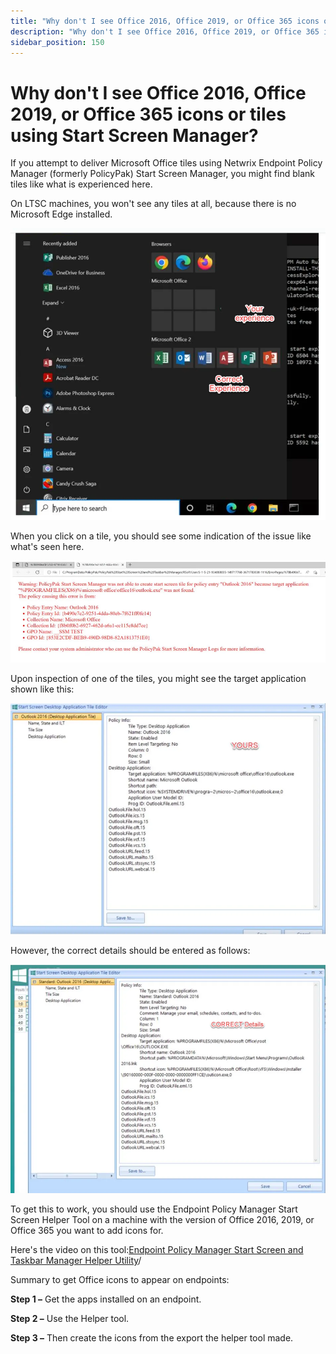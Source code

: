 ```yaml
---
title: "Why don't I see Office 2016, Office 2019, or Office 365 icons or tiles using Start Screen Manager?"
description: "Why don't I see Office 2016, Office 2019, or Office 365 icons or tiles using Start Screen Manager?"
sidebar_position: 150
---
```


# Why don't I see Office 2016, Office 2019, or Office 365 icons or tiles using Start Screen Manager?

If you attempt to deliver Microsoft Office tiles using Netwrix Endpoint Policy Manager (formerly
PolicyPak) Start Screen Manager, you might find blank tiles like what is experienced here.

On LTSC machines, you won't see any tiles at all, because there is no Microsoft Edge installed.

![910_1_image001_950x879](../assets/910_1_image001_950x879.webp)

When you click on a tile, you should see some indication of the issue like what's seen here.

![910_2_image002_950x308](../assets/910_2_image002_950x308.webp)

Upon inspection of one of the tiles, you might see the target application shown like this:

![910_3_image003_950x697](../assets/910_3_image003_950x697.webp)

However, the correct details should be entered as follows:

![910_4_image004_950x690](../assets/910_4_image004_950x690.webp)

To get this to work, you should use the Endpoint Policy Manager Start Screen Helper Tool on a
machine with the version of Office 2016, 2019, or Office 365 you want to add icons for.

Here's the video on this
tool:[Endpoint Policy Manager Start Screen and Taskbar Manager Helper Utility](./video-learning-center/gettingstarted/helperutility.md)/

Summary to get Office icons to appear on endpoints:

**Step 1 –** Get the apps installed on an endpoint.

**Step 2 –** Use the Helper tool.

**Step 3 –** Then create the icons from the export the helper tool made.

